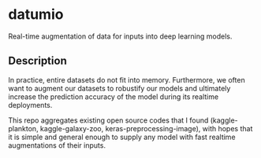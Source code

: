 # datumio
Real-time augmentation of data for inputs into deep learning models.

## Description
In practice, entire datasets do not fit into memory. Furthermore, we often want to augment our datasets to
robustify our models and ultimately increase the prediction accuracy of the model during its realtime deployments.

This repo aggregates existing open source codes that I found (kaggle-plankton, kaggle-galaxy-zoo, keras-preprocessing-image), with hopes that it is simple and general
enough to supply any model with fast realtime augmentations of their inputs.
